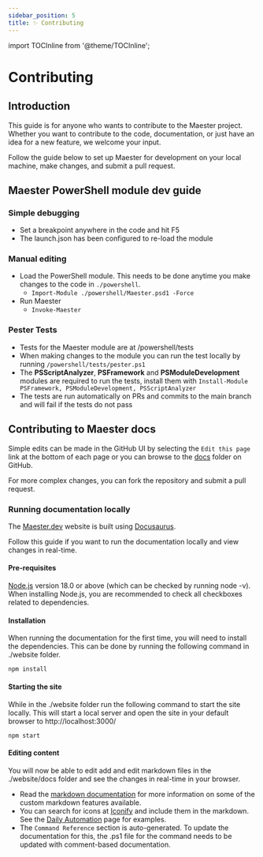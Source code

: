 ```yaml
---
sidebar_position: 5
title: ✨ Contributing
---
```


import TOCInline from '@theme/TOCInline';

# Contributing

<TOCInline toc={toc} />

## Introduction

This guide is for anyone who wants to contribute to the Maester project. Whether you want to contribute to the code, documentation, or just have an idea for a new feature, we welcome your input.

Follow the guide below to set up Maester for development on your local machine, make changes, and submit a pull request.

## Maester PowerShell module dev guide

### Simple debugging

- Set a breakpoint anywhere in the code and hit F5
- The launch.json has been configured to re-load the module

### Manual editing

- Load the PowerShell module. This needs to be done anytime you make changes to the code in `./powershell`.
  - `Import-Module ./powershell/Maester.psd1 -Force`
- Run Maester
  - `Invoke-Maester`

### Pester Tests

- Tests for the Maester module are at /powershell/tests
- When making changes to the module you can run the test locally by running `/powershell/tests/pester.ps1`
- The **PSScriptAnalyzer**, **PSFramework** and **PSModuleDevelopment** modules are required to run the tests, install them with `Install-Module PSFramework, PSModuleDevelopment, PSScriptAnalyzer`
- The tests are run automatically on PRs and commits to the main branch and will fail if the tests do not pass

## Contributing to Maester docs

Simple edits can be made in the GitHub UI by selecting the `Edit this page` link at the bottom of each page or you can browse to the [docs](https://github.com/maester365/maester/tree/main/website/docs) folder on GitHub.

For more complex changes, you can fork the repository and submit a pull request.

### Running documentation locally

The [Maester.dev](https://maester.dev) website is built using [Docusaurus](https://docusaurus.io/).

Follow this guide if you want to run the documentation locally and view changes in real-time.

#### Pre-requisites

[Node.js](https://nodejs.org/en/download/) version 18.0 or above (which can be checked by running node -v). When installing Node.js, you are recommended to check all checkboxes related to dependencies.

#### Installation

When running the documentation for the first time, you will need to install the dependencies. This can be done by running the following command in ./website folder.

```
npm install
```

#### Starting the site

While in the ./website folder run the following command to start the site locally. This will start a local server and open the site in your default browser to http://localhost:3000/

```
npm start
```

#### Editing content

You will now be able to edit add and edit markdown files in the ./website/docs folder and see the changes in real-time in your browser.

- Read the [markdown documentation](https://docusaurus.io/docs/markdown-features) for more information on some of the custom markdown features available.
- You can search for icons at [Iconify](https://icon-sets.iconify.design/) and include them in the markdown. See the [Daily Automation](https://measter.dev/docs/automation/) page for examples.
- The `Command Reference` section is auto-generated. To update the documentation for this, the .ps1 file for the command needs to be updated with comment-based documentation.

